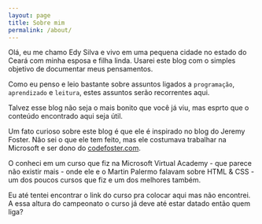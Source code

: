 ```yaml
---
layout: page
title: Sobre mim
permalink: /about/
---
```


Olá, eu me chamo Edy Silva e vivo em uma pequena cidade no estado do Ceará com minha esposa e filha linda. Usarei este
blog com o simples objetivo de documentar meus pensamentos.

Como eu penso e leio bastante sobre assuntos ligados a `programação`, `aprendizado` e `leitura`, estes assuntos serão
recorrentes aqui.

Talvez esse blog não seja o mais bonito que você já viu, mas esprto que o conteúdo encontrado aqui seja útil.

Um fato curioso sobre este blog é que ele é inspirado no blog do Jeremy Foster. Não sei o que ele tem feito, mas ele
costumava trabalhar na Microsoft e ser dono do [codefoster.com](http://codefoster.com).

O conheci em um curso que fiz na Microsoft Virtual Academy - que parece não existir mais - onde ele e o Martin Palermo falavam sobre HTML & CSS - um dos
poucos cursos que fiz e um dos melhores também.

Eu até tentei encontrar o link do curso pra colocar aqui mas não encontrei. A essa altura do campeonato o curso já deve até estar datado então quem liga?
